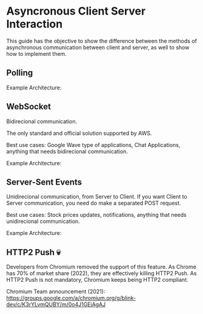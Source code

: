# Asyncronous Client Server Interaction
This guide has the objective to show the difference between the methods of asynchronous communication between client and server, as well to show how to implement them.

## Polling

Example Architecture:

## WebSocket

Bidirecional communication.

The only standard and official solution supported by AWS.

Best use cases: Google Wave type of applications, Chat Applications, anything that needs bidirecional communication.

Example Architecture:

## Server-Sent Events

Unidirecional communication, from Server to Client. If you want Client to Server communication, you need do make a separated POST request.

Best use cases: Stock prices updates, notifications, anything that needs unidirecional communication.

Example Architecture:

## HTTP2 Push :skull:	

Developers from Chromium removed the support of this feature. As Chrome has 70% of market share (2022), they are effectively killing HTTP2 Push. As HTTP2 Push is not mandatory, Chromium keeps being HTTP2 compliant.

Chromium Team announcement (2021): https://groups.google.com/a/chromium.org/g/blink-dev/c/K3rYLvmQUBY/m/0o4J1GEjAgAJ
